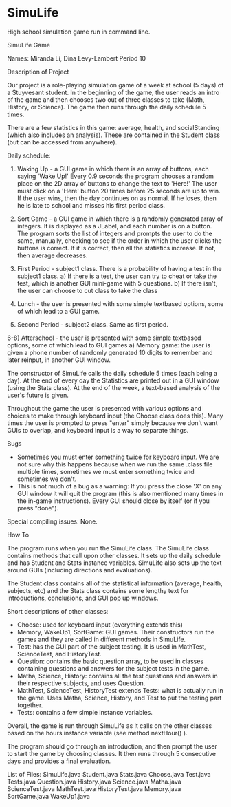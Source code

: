 SimuLife
========

High school simulation game run in command line.

SimuLife Game

Names: Miranda Li, Dina Levy-Lambert
Period 10

Description of Project

Our project is a role-playing simulation game of a week at school (5 days) of a Stuyvesant student.  In the beginning of the game, the user reads an intro of the game and then chooses two out of three classes to take (Math, History, or Science).  The game then runs through the daily schedule 5 times.

There are a few statistics in this game: average, health, and socialStanding (which also includes an analysis).  These are contained in the Student class (but can be accessed from anywhere).

Daily schedule:
1) Waking Up - a GUI game in which there is an array of buttons, each saying 'Wake Up!'  Every 0.9 seconds the program chooses a random place on the 2D array of buttons to change the text to 'Here!'  The user must click on a 'Here' button 20 times before 25 seconds are up to win.  If the user wins, then the day continues on as normal.  If he loses, then he is late to school and misses his first period class.

2) Sort Game - a GUI game in which there is a randomly generated array of integers.  It is displayed as a JLabel, and each number is on a button.  The program sorts the list of integers and prompts the user to do the same, manually, checking to see if the order in which the user clicks the buttons is correct.  If it is correct, then all the statistics increase.  If not, then average decreases.

3) First Period - subject1 class.  There is a probability of having a test in the subject1 class.
a) If there is a test, the user can try to cheat or take the test, which is another GUI mini-game with 5 questions.
b) If there isn't, the user can choose to cut class to take the class

4) Lunch - the user is presented with some simple textbased options, some of which lead to a GUI game.

5) Second Period - subject2 class.  Same as first period.

6-8) Afterschool - the user is presented with some simple textbased options, some of which lead to GUI games
a) Memory game: the user is given a phone number of randomly generated 10 digits to remember and later reinput, in another GUI window.



The constructor of SimuLife calls the daily schedule 5 times (each being a day).  At the end of every day the Statistics are printed out in a GUI window (using the Stats class).  At the end of the week, a text-based analysis of the user's future is given.

Throughout the game the user is presented with various options and choices to make through keyboard input (the Choose class does this).  Many times the user is prompted to press "enter" simply because we don't want GUIs to overlap, and keyboard input is a way to separate things.



Bugs
- Sometimes you must enter something twice for keyboard input.  We are not sure why this happens because when we run the same .class file multiple times, sometimes we must enter something twice and sometimes we don't.
- This is not much of a bug as a warning: If you press the close 'X' on any GUI window it will quit the program (this is also mentioned many times in the in-game instructions).  Every GUI should close by itself (or if you press "done").


Special compiling issues: None.



How To

The program runs when you run the SimuLife class.  The SimuLife class contains methods that call upon other classes.  It sets up the daily schedule and has Student and Stats instance variables.  SimuLife also sets up the text around GUIs (including directions and evaluations).

The Student class contains all of the statistical information (average, health, subjects, etc) and the Stats class contains some lengthy text for introductions, conclusions, and GUI pop up windows.

Short descriptions of other classes:
- Choose: used for keyboard input (everything extends this)
- Memory, WakeUp1, SortGame: GUI games.  Their constructors run the games and they are called in different methods in SimuLife.
- Test: has the GUI part of the subject testing.  It is used in MathTest, ScienceTest, and HistoryTest.
- Question: contains the basic question array, to be used in classes containing questions and answers for the subject tests in the game.
- Matha, Science, History: contains all the test questions and answers in their respective subjects, and uses Question.
- MathTest, ScienceTest, HistoryTest extends Tests: what is actually run in the game.  Uses Matha, Science, History, and Test to put the testing part together.
- Tests: contains a few simple instance variables.


Overall, the game is run through SimuLife as it calls on the other classes based on the hours instance variable (see method nextHour() ).

The program should go through an introduction, and then prompt the user to start the game by choosing classes.  It then runs through 5 consecutive days and provides a final evaluation.



List of Files:
SimuLife.java
Student.java
Stats.java
Choose.java
Test.java
Tests.java
Question.java
History.java
Science.java
Matha.java
ScienceTest.java
MathTest.java
HistoryTest.java
Memory.java
SortGame.java
WakeUp1.java

